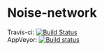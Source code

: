# Noise-network

Travis-ci: [![Build Status](https://travis-ci.org/Noise-filter/Noise-network.svg?branch=master)](https://travis-ci.org/Noise-filter/Noise-network) <br>
AppVeyor: [![Build status](https://ci.appveyor.com/api/projects/status/udfn715pdnvd5vfr?svg=true)](https://ci.appveyor.com/project/Noise-filter/noise-network)

